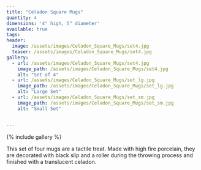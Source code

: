 ```yaml
---
title: "Celadon Square Mugs"
quantity: 4
dimensions: '4" high, 5" diameter'
available: true
tags: 
header:
  image: /assets/images/Celadon_Square_Mugs/set4.jpg
  teaser: /assets/images/Celadon_Square_Mugs/set4.jpg
gallery:
  - url: /assets/images/Celadon_Square_Mugs/set4.jpg
    image_path: /assets/images/Celadon_Square_Mugs/set4.jpg
    alt: "Set of 4"
  - url: /assets/images/Celadon_Square_Mugs/set_lg.jpg
    image_path: /assets/images/Celadon_Square_Mugs/set_lg.jpg
    alt: "Large Set"
  - url: /assets/images/Celadon_Square_Mugs/set_sm.jpg
    image_path: /assets/images/Celadon_Square_Mugs/set_sm.jpg
    alt: "Small Set"


---
```


{% include gallery %}

This set of four mugs are a tactile treat.  Made with high fire porcelain, they are decorated with black slip and a roller during the throwing process and finished with a translucent celadon.